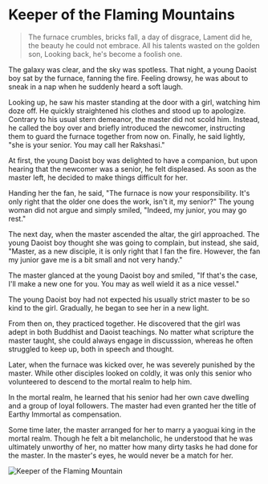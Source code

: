 # Keeper of the Flaming Mountains

> The furnace crumbles, bricks fall, a day of disgrace,
> Lament did he, the beauty he could not embrace.
> All his talents wasted on the golden son,
> Looking back, he's become a foolish one.

The galaxy was clear, and the sky was spotless. That night, a young Daoist
boy sat by the furnace, fanning the fire. Feeling drowsy, he was about to
sneak in a nap when he suddenly heard a soft laugh.

Looking up, he saw his master standing at the door with a girl, watching
him doze off. He quickly straightened his clothes and stood up to
apologize. Contrary to his usual stern demeanor, the master did not scold
him. Instead, he called the boy over and briefly introduced the newcomer,
instructing them to guard the furnace together from now on. Finally, he
said lightly, "she is your senior. You may call her Rakshasi."

At first, the young Daoist boy was delighted to have a companion, but
upon hearing that the newcomer was a senior, he felt displeased. As soon
as the master left, he decided to make things difficult for her.

Handing her the fan, he said, "The furnace is now your responsibility. It's
only right that the older one does the work, isn't it, my senior?" The young
woman did not argue and simply smiled, "Indeed, my junior, you may go
rest."

The next day, when the master ascended the altar, the girl approached.
The young Daoist boy thought she was going to complain, but instead, she
said, "Master, as a new disciple, it is only right that I fan the fire. However,
the fan my junior gave me is a bit small and not very handy."

The master glanced at the young Daoist boy and smiled, "If that's the case,
I'll make a new one for you. You may as well wield it as a nice vessel."

The young Daoist boy had not expected his usually strict master to be so
kind to the girl. Gradually, he began to see her in a new light.

From then on, they practiced together. He discovered that the girl was
adept in both Buddhist and Daoist teachings. No matter what scripture the
master taught, she could always engage in discusssion, whereas he often
struggled to keep up, both in speech and thought.

Later, when the furnace was kicked over, he was severely punished by the
master. While other disciples looked on coldly, it was only this senior who
volunteered to descend to the mortal realm to help him.

 In the mortal realm, he learned that his senior had her own cave dwelling
and a group of loyal followers. The master had even granted her the title
of Earthy Immortal as compensation.

Some time later, the master arranged for her to marry a yaoguai king in the
mortal realm. Though he felt a bit melancholic, he understood that he was
ultimately unworthy of her, no matter how many dirty tasks he had done
for the master. In the master's eyes, he would never be a match for her.

![Keeper of the Flaming Mountain](/image-20240828221007733.png)